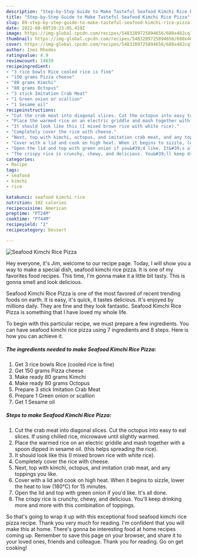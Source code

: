 ```yaml
---
description: "Step-by-Step Guide to Make Tasteful Seafood Kimchi Rice Pizza"
title: "Step-by-Step Guide to Make Tasteful Seafood Kimchi Rice Pizza"
slug: 89-step-by-step-guide-to-make-tasteful-seafood-kimchi-rice-pizza
date: 2022-08-09T20:23:05.419Z
image: https://img-global.cpcdn.com/recipes/5483289725894656/680x482cq70/seafood-kimchi-rice-pizza-recipe-main-photo.jpg
thumbnail: https://img-global.cpcdn.com/recipes/5483289725894656/680x482cq70/seafood-kimchi-rice-pizza-recipe-main-photo.jpg
cover: https://img-global.cpcdn.com/recipes/5483289725894656/680x482cq70/seafood-kimchi-rice-pizza-recipe-main-photo.jpg
author: Inez Rhodes
ratingvalue: 4.9
reviewcount: 14039
recipeingredient:
- "3 rice bowls Rice cooled rice is fine"
- "150 grams Pizza cheese"
- "80 grams Kimchi"
- "80 grams Octopus"
- "3 stick Imitation Crab Meat"
- "1 Green onion or scallion"
- "1 Sesame oil"
recipeinstructions:
- "Cut the crab meat into diagonal slices. Cut the octopus into easy to eat slices. If using chilled rice, microwave until slightly warmed."
- "Place the warmed rice on an electric griddle and mash together with a spoon dipped in sesame oil. (this helps spreading the rice)."
- "It should look like this (I mixed brown rice with white rice)."
- "Completely cover the rice with cheese."
- "Next, top with kimchi, octopus, and imitation crab meat, and any toppings you like."
- "Cover with a lid and cook on high heat. When it begins to sizzle, lower the heat to low (180°C) for 15 minutes."
- "Open the lid and top with green onion if you&#39;d like. It&#39;s all done."
- "The crispy rice is crunchy, chewy, and delicious. You&#39;ll keep drinking more and more with this combination of toppings."
categories:
- Recipe
tags:
- seafood
- kimchi
- rice

katakunci: seafood kimchi rice 
nutrition: 102 calories
recipecuisine: American
preptime: "PT24M"
cooktime: "PT44M"
recipeyield: "2"
recipecategory: Dessert

---
```



![Seafood Kimchi Rice Pizza](https://img-global.cpcdn.com/recipes/5483289725894656/680x482cq70/seafood-kimchi-rice-pizza-recipe-main-photo.jpg)

Hey everyone, it's Jim, welcome to our recipe page. Today, I will show you a way to make a special dish, seafood kimchi rice pizza. It is one of my favorites food recipes. This time, I'm gonna make it a little bit tasty. This is gonna smell and look delicious.

Seafood Kimchi Rice Pizza is one of the most favored of recent trending foods on earth. It is easy, it's quick, it tastes delicious. It's enjoyed by millions daily. They are fine and they look fantastic. Seafood Kimchi Rice Pizza is something that I have loved my whole life.




To begin with this particular recipe, we must prepare a few ingredients. You can have seafood kimchi rice pizza using 7 ingredients and 8 steps. Here is how you can achieve it.

<!--inarticleads1-->

##### The ingredients needed to make Seafood Kimchi Rice Pizza:

1. Get 3 rice bowls Rice (cooled rice is fine)
1. Get 150 grams Pizza cheese
1. Make ready 80 grams Kimchi
1. Make ready 80 grams Octopus
1. Prepare 3 stick Imitation Crab Meat
1. Prepare 1 Green onion or scallion
1. Get 1 Sesame oil




<!--inarticleads2-->

##### Steps to make Seafood Kimchi Rice Pizza:

1. Cut the crab meat into diagonal slices. Cut the octopus into easy to eat slices. If using chilled rice, microwave until slightly warmed.
1. Place the warmed rice on an electric griddle and mash together with a spoon dipped in sesame oil. (this helps spreading the rice).
1. It should look like this (I mixed brown rice with white rice).
1. Completely cover the rice with cheese.
1. Next, top with kimchi, octopus, and imitation crab meat, and any toppings you like.
1. Cover with a lid and cook on high heat. When it begins to sizzle, lower the heat to low (180°C) for 15 minutes.
1. Open the lid and top with green onion if you&#39;d like. It&#39;s all done.
1. The crispy rice is crunchy, chewy, and delicious. You&#39;ll keep drinking more and more with this combination of toppings.




So that's going to wrap it up with this exceptional food seafood kimchi rice pizza recipe. Thank you very much for reading. I'm confident that you will make this at home. There's gonna be interesting food at home recipes coming up. Remember to save this page on your browser, and share it to your loved ones, friends and colleague. Thank you for reading. Go on get cooking!

